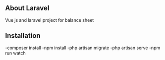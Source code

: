 ## About Laravel

Vue js and laravel project for balance sheet

## Installation

-composer install
-npm install
-php artisan migrate
-php artisan serve
-npm run watch